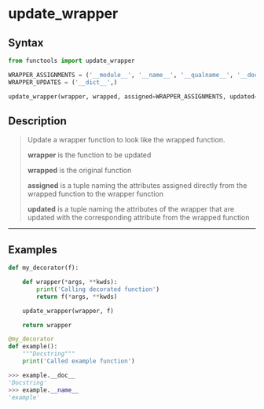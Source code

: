 # update_wrapper

## Syntax

```python
from functools import update_wrapper

WRAPPER_ASSIGNMENTS = ('__module__', '__name__', '__qualname__', '__doc__','__annotations__')
WRAPPER_UPDATES = ('__dict__',)

update_wrapper(wrapper, wrapped, assigned=WRAPPER_ASSIGNMENTS, updated=WRAPPER_UPDATES)
```

## Description

> Update a wrapper function to look like the wrapped function.
>
> **wrapper** is the function to be updated
>
> **wrapped** is the original function
>
> **assigned** is a tuple naming the attributes assigned directly from the
> wrapped function to the wrapper function
>
> **updated** is a tuple naming the attributes of the wrapper that are updated
> with the corresponding attribute from the wrapped function

---

## Examples

```python
def my_decorator(f):

    def wrapper(*args, **kwds):
        print('Calling decorated function')
        return f(*args, **kwds)

    update_wrapper(wrapper, f)

    return wrapper

@my_decorator
def example():
    """Docstring"""
    print('Called example function')

>>> example.__doc__
'Docstring'
>>> example.__name__
'example'
```
